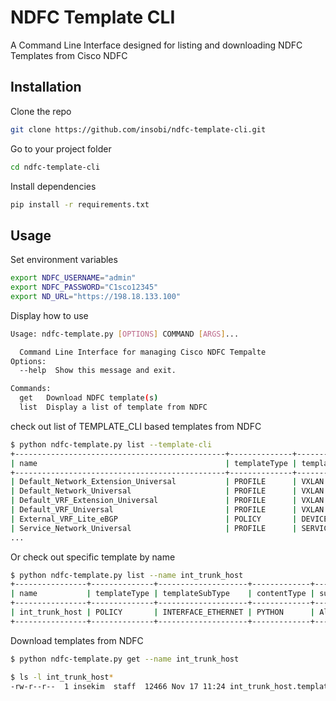 # NDFC Template CLI
A Command Line Interface designed for listing and downloading NDFC Templates from Cisco NDFC

## Installation

Clone the repo
```bash
git clone https://github.com/insobi/ndfc-template-cli.git
```
Go to your project folder
```bash
cd ndfc-template-cli
```

Install dependencies
```bash
pip install -r requirements.txt
```

## Usage

Set environment variables
```bash
export NDFC_USERNAME="admin"
export NDFC_PASSWORD="C1sco12345"
export ND_URL="https://198.18.133.100"
```

Display how to use
```bash
Usage: ndfc-template.py [OPTIONS] COMMAND [ARGS]...

  Command Line Interface for managing Cisco NDFC Tempalte
Options:
  --help  Show this message and exit.

Commands:
  get   Download NDFC template(s)
  list  Display a list of template from NDFC
```

check out list of TEMPLATE_CLI based templates from NDFC
```bash
$ python ndfc-template.py list --template-cli
+-----------------------------------------------+--------------+---------------------------+--------------+-------------------------------------------+
| name                                          | templateType | templateSubType           | contentType  | supportedPlatforms                        |
+-----------------------------------------------+--------------+---------------------------+--------------+-------------------------------------------+
| Default_Network_Extension_Universal           | PROFILE      | VXLAN                     | TEMPLATE_CLI | All                                       |
| Default_Network_Universal                     | PROFILE      | VXLAN                     | TEMPLATE_CLI | All                                       |
| Default_VRF_Extension_Universal               | PROFILE      | VXLAN                     | TEMPLATE_CLI | All                                       |
| Default_VRF_Universal                         | PROFILE      | VXLAN                     | TEMPLATE_CLI | All                                       |
| External_VRF_Lite_eBGP                        | POLICY       | DEVICE                    | TEMPLATE_CLI | All                                       |
| Service_Network_Universal                     | PROFILE      | SERVICE                   | TEMPLATE_CLI | N9K                                       |
...

```

Or check out specific template by name
```bash
$ python ndfc-template.py list --name int_trunk_host
+----------------+--------------+--------------------+-------------+--------------------+
| name           | templateType | templateSubType    | contentType | supportedPlatforms |
+----------------+--------------+--------------------+-------------+--------------------+
| int_trunk_host | POLICY       | INTERFACE_ETHERNET | PYTHON      | All                |
+----------------+--------------+--------------------+-------------+--------------------+
```

Download templates from NDFC
```bash
$ python ndfc-template.py get --name int_trunk_host

$ ls -l int_trunk_host*
-rw-r--r--  1 insekim  staff  12466 Nov 17 11:24 int_trunk_host.template
```